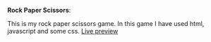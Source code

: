 **Rock Paper Scissors**:


This is my rock paper scissors game. 
In this game I have used html, javascript and some css.
[Live preview](https://ribaishtiaq.github.io/Rock-Paper-Scissors/)
